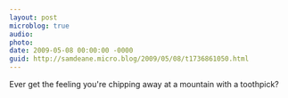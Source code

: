 ```yaml
---
layout: post
microblog: true
audio: 
photo: 
date: 2009-05-08 00:00:00 -0000
guid: http://samdeane.micro.blog/2009/05/08/t1736861050.html
---
```

Ever get the feeling you're chipping away at a mountain with a toothpick?
